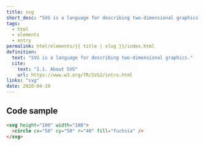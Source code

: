 ```yaml
---
title: svg
short_desc: "SVG is a language for describing two-dimensional graphics."
tags:
  - html
  - elements
  - entry
permalink: html/elements/{{ title | slug }}/index.html
definition:
  text: "SVG is a language for describing two-dimensional graphics."
  cite:
    text: "1.1. About SVG"
    url: https://www.w3.org/TR/SVG2/intro.html
links: "svg"
date: 2020-04-10
---
```

<h2 class="h3"><span>Code sample</span></h2>

```html
<svg height="100" width="100">
  <circle cx="50" cy="50" r="40" fill="fuchsia" />
</svg> 
```
